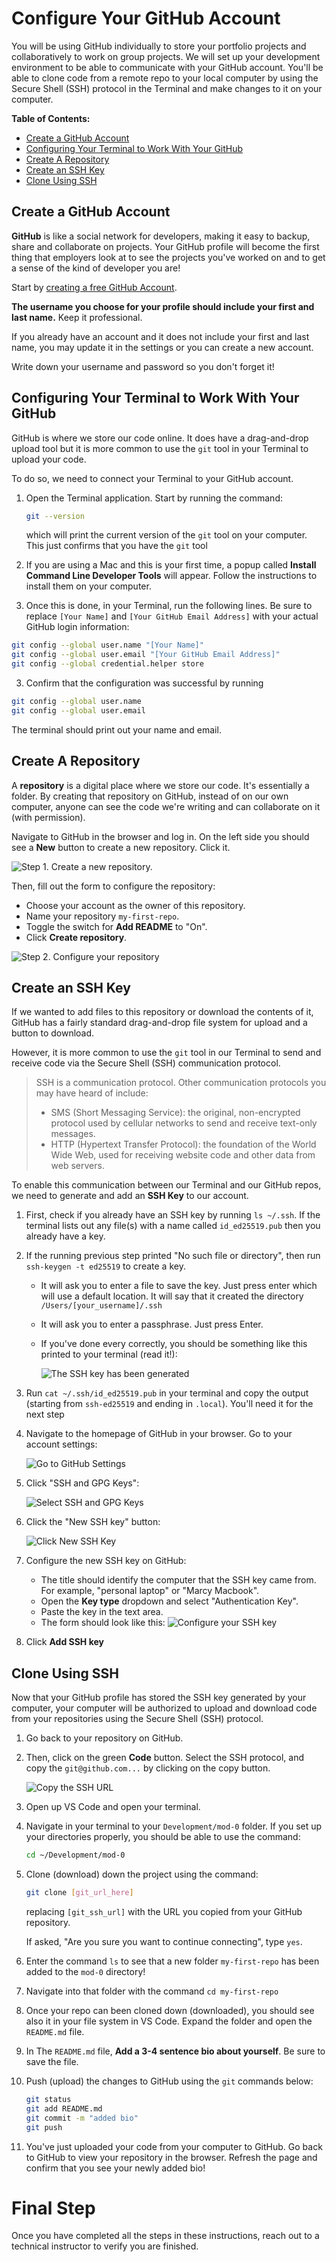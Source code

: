 # Configure Your GitHub Account

You will be using GitHub individually to store your portfolio projects and collaboratively to work on group projects. We will set up your development environment to be able to communicate with your GitHub account. You'll be able to clone code from a remote repo to your local computer by using the Secure Shell (SSH) protocol in the Terminal and make changes to it on your computer.

**Table of Contents:**
- [Create a GitHub Account](#create-a-github-account)
- [Configuring Your Terminal to Work With Your GitHub](#configuring-your-terminal-to-work-with-your-github)
- [Create A Repository](#create-a-repository)
- [Create an SSH Key](#create-an-ssh-key)
- [Clone Using SSH](#clone-using-ssh)

## Create a GitHub Account

**GitHub** is like a social network for developers, making it easy to backup, share and collaborate on projects. Your GitHub profile will become the first thing that employers look at to see the projects you've worked on and to get a sense of the kind of developer you are!

Start by [creating a free GitHub Account](https://github.com/join). 

**The username you choose for your profile should include your first and last name.** Keep it professional. 

If you already have an account and it does not include your first and last name, you may update it in the settings or you can create a new account.

Write down your username and password so you don't forget it!

## Configuring Your Terminal to Work With Your GitHub

GitHub is where we store our code online. It does have a drag-and-drop upload tool but it is more common to use the `git` tool in your Terminal to upload your code.

To do so, we need to connect your Terminal to your GitHub account.

1. Open the Terminal application. Start by running the command:
    
    ```bash
    git --version
    ``` 

    which will print the current version of the `git` tool on your computer. This just confirms that you have the `git` tool

2. If you are using a Mac and this is your first time, a popup called **Install Command Line Developer Tools** will appear. Follow the instructions to install them on your computer.

3. Once this is done, in your Terminal, run the following lines. Be sure to replace `[Your Name]` and `[Your GitHub Email Address]` with your actual GitHub login information:

```sh
git config --global user.name "[Your Name]"
git config --global user.email "[Your GitHub Email Address]"
git config --global credential.helper store
```

3. Confirm that the configuration was successful by running 

```sh
git config --global user.name
git config --global user.email
```

The terminal should print out your name and email.

## Create A Repository

A **repository** is a digital place where we store our code. It's essentially a folder. By creating that repository on GitHub, instead of on our own computer, anyone can see the code we're writing and can collaborate on it (with permission).

Navigate to GitHub in the browser and log in. On the left side you should see a **New** button to create a new repository. Click it.

![Step 1. Create a new repository.](./img/github-setup-1.png)

Then, fill out the form to configure the repository:
* Choose your account as the owner of this repository. 
* Name your repository `my-first-repo`. 
* Toggle the switch for **Add README** to "On". 
* Click **Create repository**.

![Step 2. Configure your repository](./img/github-setup-2.png)

## Create an SSH Key

If we wanted to add files to this repository or download the contents of it, GitHub has a fairly standard drag-and-drop file system for upload and a button to download.

However, it is more common to use the `git` tool in our Terminal to send and receive code via the Secure Shell (SSH) communication protocol.

> SSH is a communication protocol. Other communication protocols you may have heard of include:
> * SMS (Short Messaging Service): the original, non-encrypted protocol used by cellular networks to send and receive text-only messages.
> * HTTP (Hypertext Transfer Protocol): the foundation of the World Wide Web, used for receiving website code and other data from web servers.

To enable this communication between our Terminal and our GitHub repos, we need to generate and add an **SSH Key** to our account.

1. First, check if you already have an SSH key by running `ls ~/.ssh`. If the terminal lists out any file(s) with a name called `id_ed25519.pub` then you already have a key.

2. If the running previous step printed "No such file or directory", then run `ssh-keygen -t ed25519` to create a key.
    - It will ask you to enter a file to save the key. Just press enter which will use a default location. It will say that it created the directory `/Users/[your_username]/.ssh`
    - It will ask you to enter a passphrase. Just press Enter.
    - If you've done every correctly, you should be something like this printed to your terminal (read it!):

      ![The SSH key has been generated](./img/ed25519.png)

3. Run `cat ~/.ssh/id_ed25519.pub` in your terminal and copy the output (starting from `ssh-ed25519` and ending in `.local`). You'll need it for the next step

4. Navigate to the homepage of GitHub in your browser. Go to your account settings:

    ![Go to GitHub Settings](./img/github-setup-5.png)

5. Click "SSH and GPG Keys":

    ![Select SSH and GPG Keys](./img/github-setup-6.png)

6. Click the "New SSH key" button:

    ![Click New SSH Key](./img/github-setup-7.png)

7. Configure the new SSH key on GitHub:
   
   
    * The title should identify the computer that the SSH key came from. For example, "personal laptop" or "Marcy Macbook".
    * Open the **Key type** dropdown and select "Authentication Key". 
    * Paste the key in the text area.
    * The form should look like this:
    ![Configure your SSH key](./img/addSSHkey.png)

8.  Click **Add SSH key**
   
## Clone Using SSH

Now that your GitHub profile has stored the SSH key generated by your computer, your computer will be authorized to upload and download code from your repositories using the Secure Shell (SSH) protocol.

1. Go back to your repository on GitHub. 
2. Then, click on the green **Code** button. Select the SSH protocol, and copy the `git@github.com...` by clicking on the copy button.

    ![Copy the SSH URL](./img/github-setup-13.png)

3. Open up VS Code and open your terminal. 
4. Navigate in your terminal to your `Development/mod-0` folder. If you set up your directories properly, you should be able to use the command:

    ```sh
    cd ~/Development/mod-0
    ```

5. Clone (download) down the project using the command:
    
    ```sh
    git clone [git_url_here]
    ```

    replacing `[git_ssh_url]` with the URL you copied from your GitHub repository. 
    
    If asked, "Are you sure you want to continue connecting", type `yes`. 

6. Enter the command `ls` to see that a new folder `my-first-repo` has been added to the `mod-0` directory!

7. Navigate into that folder with the command `cd my-first-repo`

8. Once your repo can been cloned down (downloaded), you should see also it in your file system in VS Code. Expand the folder and open the `README.md` file.
9. In The `README.md` file, **Add a 3-4 sentence bio about yourself**. Be sure to save the file.

10. Push (upload) the changes to GitHub using the `git` commands below:
    
    ```sh
    git status
    git add README.md
    git commit -m "added bio"
    git push
    ```

11. You've just uploaded your code from your computer to GitHub. Go back to GitHub to view your repository in the browser. Refresh the page and confirm that you see your newly added bio!

# Final Step

Once you have completed all the steps in these instructions, reach out to a technical instructor to verify you are finished. 